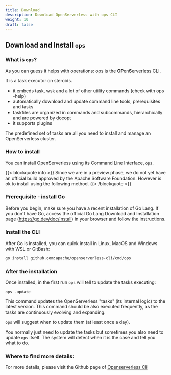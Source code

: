 ```yaml
---
title: Download
description: Download OpenServerless with ops CLI
weight: 10
draft: false
---
```

## Download and Install `ops`

### What is `ops`?

As you can guess it helps with operations: ops is the <strong>OP</strong>en<strong>S</strong>erverless CLI.

It is a task executor on steroids.

- it embeds task, wsk and  a lot of other utility commands (check with ops -help)
- automatically download and update command line tools, prerequisites and tasks
- taskfiles are organized in commands and subcommands, hierarchically and are powered by docopt
- it supports plugins

The predefined set of tasks are all you need to install and manage an OpenServerless cluster.

### How to install
You can install OpenServerless using its Command Line Interface, `ops`.

{{< blockquote info >}}
Since we are in a preview phase, we do not yet have an official build approved by the Apache Software Foundation.
However is ok to install using the following method.
{{< /blockquote >}}

### Prerequisite - install Go
Before you begin, make sure you have a recent installation of Go Lang.
If you don't have Go, access the official Go Lang Download and Installation page (https://go.dev/doc/install) in your browser
and follow the instructions.

### Install the CLI
After Go is installed, you can quick install in Linux, MacOS and Windows with WSL or GitBash:

```bash
go install github.com:apache/openserverless-cli/cmd/ops
```

### After the installation

Once installed, in the first run `ops` will tell to update the tasks
executing:

`ops -update`

This command updates the OpenServerless "tasks" (its internal logic) to the
latest version. This command should be also executed frequently, as the
tasks are continuously evolving and expanding.

`ops` will suggest when to update them (at least once a day).

You normally just need to update the tasks but sometimes you also need
to update `ops` itself. The system will detect when it is the case and
tell you what to do.

### Where to find more details:

For more details, please visit the Github page of [Openserverless Cli](https://github.com/apache/openserverless-cli)
